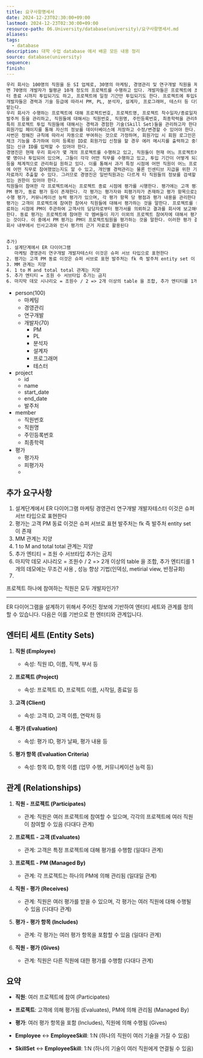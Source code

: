 ```yaml
---
title: 요구사항명세서
date: 2024-12-23T02:30:00+09:00
lastmod: 2024-12-23T02:30:00+09:00
resource-path: 06.University/database(university)/요구사항명세서.md
aliases: 
tags:
  - database
description: 대학 수업 database 에서 배운 모든 내용 정리
source: database(university)
sequence: 
finish: 
---
```

```txt
우리 회사는 100명의 직원을 둔 SI 업체로, 30명의 마케팅, 경영관리 및 연구개발 직원을 제외하
면 70명의 개발자가 월평균 10개 정도의 프로젝트를 수행하고 있다. 개발자들은 프로젝트에 초기부
터 종료 시까지 투입되기도 하고, 프로젝트에 일정 기간만 투입되기도 한다. 프로젝트에 투입되는
개발자들은 경력과 기술 등급에 따라서 PM, PL, 분석자, 설계자, 프로그래머, 테스터 등 다양한 직무를
맡는다.
우리 회사가 수행하는 프로젝트에 대해 프로젝트번호, 프로젝트명, 프로젝트 착수일자/종료일자,
발주처 등을 관리하고, 직원들에 대해서는 직원번호, 직원명, 주민등록번호, 최종학력을 관리하며,
특히 프로젝트 투입 직원들에 대해서는 경력과 경험한 기술(Skill Set)들을 관리하고자 한다. 직원은
회원가입 페이지를 통해 자신의 정보를 데이터베이스에 저장하고 수정/변경할 수 있어야 한다. 직원
사번은 정해진 규칙에 따라서 자동으로 부여하는 것으로 가정하며, 회원가입 시 회원 로그인은 중복
체크 기능을 추가하여 이미 등록된 ID로 회원가입 신청을 할 경우 에러 메시지를 출력하고 중복되지
않는 신규 ID를 입력할 수 있어야 한다.
경영진은 현재 우리 회사가 몇 개의 프로젝트를 수행하고 있고, 직원들이 현재 어느 프로젝트에
몇 명이나 투입되어 있으며, 그들이 각각 어떤 직무를 수행하고 있고, 투입 기간이 어떻게 되는지
등을 체계적으로 관리하길 원하고 있다. 이를 통해서 과거 특정 시점에 어떤 직원이 어느 프로젝트
에 어떤 직무로 참여했었는지도 알 수 있고, 개인별 경력관리는 물론 인센티브 지급을 위한 기초
자료까지 추출할 수 있다. 그러므로 경영진은 일반직원과는 다르게 타 직원들의 정보를 검색할 수
있는 권한이 있어야 한다.
직원들이 참여한 각 프로젝트에서는 프로젝트 종료 시점에 평가를 시행한다. 평가에는 고객 평가,
PM 평가, 동료 평가 등이 존재한다. 각 평가는 평가자와 피평가자가 존재하고 평가 항목으로는 업무
수행 평가, 커뮤니케이션 능력 평가가 있으며, 각 평가 항목 당 평점과 평가 내용을 관리한다. 고객
평가는 고객이 프로젝트에 참여한 참여사 직원들에 대해서 평가하는 것을 말한다. 프로젝트를 종
료하는 시점에 PM이 주관하여 고객사의 담당자로부터 평가서를 의뢰하고 결과를 회사에 보고해야
한다. 동료 평가는 프로젝트에 참여한 각 멤버들이 자기 이외의 프로젝트 참여자에 대해서 평가하
는 것이다. 이 중에서 PM 평가는 PM이 프로젝트팀원을 평가하는 것을 말한다. 이러한 평가 결과는
회사 내부에서 인사고과와 인사 평가의 근거 자료로 활용된다


추가)
1. 설계단계에서 ER 다이어그램 
   마케팅 경영관리 연구개발 개발자테스터 이것은 슈퍼 서브 타입으로 표현한다
2. 평가는 고객 PM 동료 이것은 슈퍼 서브로 표현 발주처는 fk 즉 발주처 entity set 이 존재
3. MM 관계는 지양
4. 1 to M and total total 관계는 지양
5. 추가 엔티티 = 조원 수 서브타입 추가는 금지
6. 마지막 데모 시나리오 = 조원수 / 2 => 2개 이상의 table 을 조합, 추가 엔티티를 1개의 데모에는  무조건 사용 , 성능 향상 기법(인덱싱, metirial view, 반정규화)
```

- person(100)
	- 마케팅
	- 경영관리
	- 연구개발
	- 개발자(70)
		- PM
		- PL
		- 분석자
		- 설계자
		- 프로그래머
		- 테스터
- project
	- id
	- name
	- start_date
	- end_date
	- 발주처
- member
	- 직원번호
	- 직원명
	- 주민등록번호
	- 최종학력
- 평가
	- 평가자
	- 피평가자
	- 



## 추가 요구사항
1. 설계단계에서 ER 다이어그램 
   마케팅 경영관리 연구개발 개발자테스터 이것은 슈퍼 서브 타입으로 표현한다
2. 평가는 고객 PM 동료 이것은 슈퍼 서브로 표현 발주처는 fk 즉 발주처 entity set 이 존재
3.  MM 관계는 지양
4. 1 to M and total total 관계는 지양
5. 추가 엔티티 = 조원 수 서브타입 추가는 금지
6. 마지막 데모 시나리오 = 조원수 / 2 => 2개 이상의 table 을 조합, 추가 엔티티를 1개의 데모에는  무조건 사용 , 성능 향상 기법(인덱싱, metirial view, 반정규화)
7. 

프로젝트 하나에 참여하는 직원은 모두 개발자인가?







---
ER 다이어그램을 설계하기 위해서 주어진 정보에 기반하여 엔터티 세트와 관계를 정의할 수 있습니다. 다음은 이를 기반으로 한 엔터티와 관계입니다.

## 엔터티 세트 (Entity Sets)

1. **직원 (Employee)**
   - 속성: 직원 ID, 이름, 직책, 부서 등

2. **프로젝트 (Project)**
   - 속성: 프로젝트 ID, 프로젝트 이름, 시작일, 종료일 등

3. **고객 (Client)**
   - 속성: 고객 ID, 고객 이름, 연락처 등

4. **평가 (Evaluation)**
   - 속성: 평가 ID, 평가 날짜, 평가 내용 등

5. **평가 항목 (Evaluation Criteria)**
   - 속성: 항목 ID, 항목 이름 (업무 수행, 커뮤니케이션 능력 등)

## 관계 (Relationships)

1. **직원 - 프로젝트 (Participates)**
   - 관계: 직원은 여러 프로젝트에 참여할 수 있으며, 각각의 프로젝트에 여러 직원이 참여할 수 있음 (다대다 관계)

2. **프로젝트 - 고객 (Evaluates)**
   - 관계: 고객은 특정 프로젝트에 대해 평가를 수행함 (일대다 관계)

3. **프로젝트 - PM (Managed By)**
   - 관계: 각 프로젝트는 하나의 PM에 의해 관리됨 (일대일 관계)

4. **직원 - 평가 (Receives)**
   - 관계: 직원은 여러 평가를 받을 수 있으며, 각 평가는 여러 직원에 대해 수행될 수 있음 (다대다 관계)

5. **평가 - 평가 항목 (Includes)**
   - 관계: 각 평가는 여러 평가 항목을 포함할 수 있음 (일대다 관계)

6. **직원 - 평가 (Gives)**
   - 관계: 직원은 다른 직원에 대한 평가를 수행함 (다대다 관계)

## 요약

- **직원**: 여러 프로젝트에 참여 (Participates)
- **프로젝트**: 고객에 의해 평가됨 (Evaluates), PM에 의해 관리됨 (Managed By)
- **평가**: 여러 평가 항목을 포함 (Includes), 직원에 의해 수행됨 (Gives)


- **Employee** ↔ **EmployeeSkill**: 1:N (하나의 직원이 여러 기술을 가질 수 있음)
- **SkillSet** ↔ **EmployeeSkill**: 1:N (하나의 기술이 여러 직원에게 연결될 수 있음)

